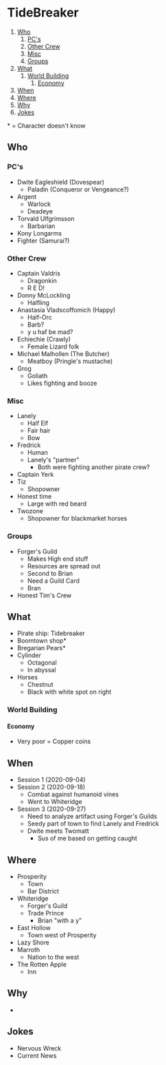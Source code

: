 # TideBreaker

1. [Who](#who)
   1. [PC's](#pcs)
   2. [Other Crew](#other-crew)
   3. [Misc](#misc)
   4. [Groups](#groups)
2. [What](#what)
   1. [World Building](#world-building)
      1. [Economy](#economy)
3. [When](#when)
4. [Where](#where)
5. [Why](#why)
6. [Jokes](#jokes)

\* = Character doesn't know

## Who

### PC's

- Dwite Eagleshield (Dovespear)
  - Paladin (Conqueror or Vengeance?)
- Argent
  - Warlock
  - Deadeye
- Torvald Ulfgrimsson
  - Barbarian
- Kony Longarms
- Fighter (Samurai?)

### Other Crew

- Captain Valdris
  - Dragonkin
  - R E D!
- Donny McLockling
  - Halfling
- Anastasia Vladscoffomich (Happy)
  - Half-Orc
  - Barb?
  - y u haf be mad?
- Echiechie (Crawly)
  - Female Lizard folk
- Michael Malhollen (The Butcher)
  - Meatboy (Pringle's mustache)
- Grog
  - Goliath
  - Likes fighting and booze

### Misc

- Lanely
  - Half Elf
  - Fair hair
  - Bow
- Fredrick
  - Human
  - Lanely's "partner"
    - Both were fighting another pirate crew?
- Captain Yerk
- Tiz
  - Shopowner
- Honest time
  - Large with red beard
- Twozone
  - Shopowner for blackmarket horses

### Groups

- Forger's Guild
  - Makes High end stuff
  - Resources are spread out
  - Second to Brian
  - Need a Guild Card
  - Bran
- Honest Tim's Crew

## What

- Pirate ship: Tidebreaker
- Boomtown shop\*
- Bregarian Pears\*
- Cylinder
  - Octagonal
  - In abyssal
- Horses
  - Chestnut
  - Black with white spot on right

### World Building

#### Economy

- Very poor = Copper coins

## When

- Session 1 (2020-09-04)
- Session 2 (2020-09-18)
  - Combat against humanoid vines
  - Went to Whiteridge
- Session 3 (2020-09-27)
  - Need to analyze artifact using Forger's Guilds
  - Seedy part of town to find Lanely and Fredrick
  - Dwite meets Twomatt
    - Sus of me based on getting caught

## Where

- Prosperity
  - Town
  - Bar District
- Whiteridge
  - Forger's Guild
  - Trade Prince
    - Brian "with a y"
- East Hollow
  - Town west of Prosperity
- Lazy Shore
- Marroth
  - Nation to the west
- The Rotten Apple
  - Inn

## Why

-

## Jokes

- Nervous Wreck
- Current News
